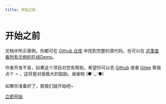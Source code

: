 ```yaml
---
title: 开始之前
---
```


# 开始之前

文档中所示案例，你都可在 [Github 仓库](https://github.com/imengyu/vue-code-layout/tree/main/examples/views) 中找到完整的源代码，也可以在 [这里查看所有示例的在线Demo](https://imengyu.top/pages/vue-code-layout-demo/)。

作者开发不易，如果这个项目对您有帮助，希望你可以去 [Github](https://github.com/imengyu/vue-code-layout) 或者 [Gitee](https://gitee.com/imengyu/vue-code-layout) 帮我点个 ⭐ ，这将是对我极大的鼓励。谢谢啦 (●'◡'●)

如果你准备好了，那我们就开始吧~

[立即开始](./install.md)
